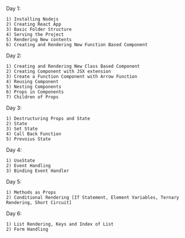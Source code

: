<!-- React Course -->

Day 1:

    1) Installing Nodejs
    2) Creating React App
    3) Basic Folder Structure
    4) Serving the Project
    5) Rendering New contents
    6) Creating and Rendering New Function Based Component

Day 2:
 
    1) Creating and Rendering New Class Based Component
    2) Creating Component with JSX extension
    3) Create a Function Component with Arrow Function
    4) Reusing Component
    5) Nesting Components
    6) Props in Components
    7) Children of Props

Day 3:

    1) Destructuring Props and State
    2) State
    3) Set State
    4) Call Back Function
    5) Prevoius State

Day 4:

    1) UseState
    2) Event Handling
    3) Binding Event Handler

Day 5:

    1) Methods as Props
    2) Conditional Rendering [If Statement, Element Variables, Ternary Rendering, Short Circuit]

Day 6:

    1) List Rendering, Keys and Index of List
    2) Form Handling



